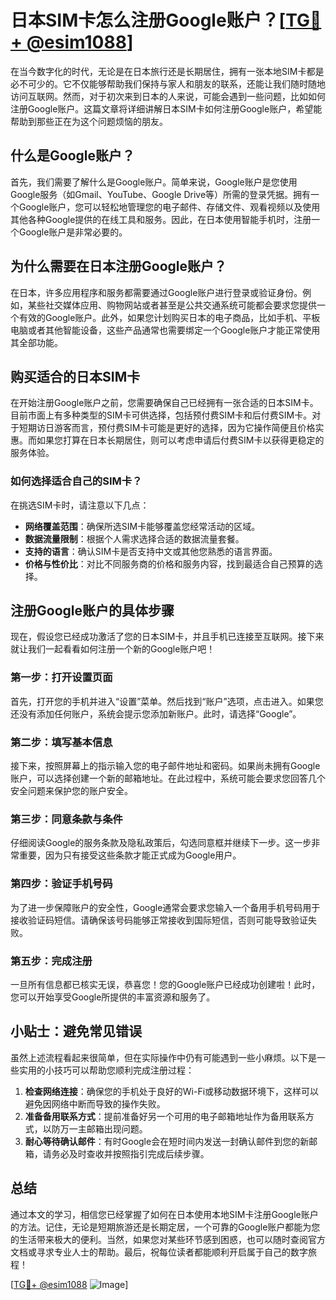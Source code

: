 # 日本SIM卡怎么注册Google账户？[[TG💪+ @esim1088](https://t.me/s/esim1088)]

在当今数字化的时代，无论是在日本旅行还是长期居住，拥有一张本地SIM卡都是必不可少的。它不仅能够帮助我们保持与家人和朋友的联系，还能让我们随时随地访问互联网。然而，对于初次来到日本的人来说，可能会遇到一些问题，比如如何注册Google账户。这篇文章将详细讲解日本SIM卡如何注册Google账户，希望能帮助到那些正在为这个问题烦恼的朋友。

## 什么是Google账户？

首先，我们需要了解什么是Google账户。简单来说，Google账户是您使用Google服务（如Gmail、YouTube、Google Drive等）所需的登录凭据。拥有一个Google账户，您可以轻松地管理您的电子邮件、存储文件、观看视频以及使用其他各种Google提供的在线工具和服务。因此，在日本使用智能手机时，注册一个Google账户是非常必要的。

## 为什么需要在日本注册Google账户？

在日本，许多应用程序和服务都需要通过Google账户进行登录或验证身份。例如，某些社交媒体应用、购物网站或者甚至是公共交通系统可能都会要求您提供一个有效的Google账户。此外，如果您计划购买日本的电子商品，比如手机、平板电脑或者其他智能设备，这些产品通常也需要绑定一个Google账户才能正常使用其全部功能。

## 购买适合的日本SIM卡

在开始注册Google账户之前，您需要确保自己已经拥有一张合适的日本SIM卡。目前市面上有多种类型的SIM卡可供选择，包括预付费SIM卡和后付费SIM卡。对于短期访日游客而言，预付费SIM卡可能是更好的选择，因为它操作简便且价格实惠。而如果您打算在日本长期居住，则可以考虑申请后付费SIM卡以获得更稳定的服务体验。

### 如何选择适合自己的SIM卡？

在挑选SIM卡时，请注意以下几点：
- **网络覆盖范围**：确保所选SIM卡能够覆盖您经常活动的区域。
- **数据流量限制**：根据个人需求选择合适的数据流量套餐。
- **支持的语言**：确认SIM卡是否支持中文或其他您熟悉的语言界面。
- **价格与性价比**：对比不同服务商的价格和服务内容，找到最适合自己预算的选择。

## 注册Google账户的具体步骤

现在，假设您已经成功激活了您的日本SIM卡，并且手机已连接至互联网。接下来就让我们一起看看如何注册一个新的Google账户吧！

### 第一步：打开设置页面

首先，打开您的手机并进入“设置”菜单。然后找到“账户”选项，点击进入。如果您还没有添加任何账户，系统会提示您添加新账户。此时，请选择“Google”。

### 第二步：填写基本信息

接下来，按照屏幕上的指示输入您的电子邮件地址和密码。如果尚未拥有Google账户，可以选择创建一个新的邮箱地址。在此过程中，系统可能会要求您回答几个安全问题来保护您的账户安全。

### 第三步：同意条款与条件

仔细阅读Google的服务条款及隐私政策后，勾选同意框并继续下一步。这一步非常重要，因为只有接受这些条款才能正式成为Google用户。

### 第四步：验证手机号码

为了进一步保障账户的安全性，Google通常会要求您输入一个备用手机号码用于接收验证码短信。请确保该号码能够正常接收到国际短信，否则可能导致验证失败。

### 第五步：完成注册

一旦所有信息都已核实无误，恭喜您！您的Google账户已经成功创建啦！此时，您可以开始享受Google所提供的丰富资源和服务了。

## 小贴士：避免常见错误

虽然上述流程看起来很简单，但在实际操作中仍有可能遇到一些小麻烦。以下是一些实用的小技巧可以帮助您顺利完成注册过程：

1. **检查网络连接**：确保您的手机处于良好的Wi-Fi或移动数据环境下，这样可以避免因网络中断而导致的操作失败。
2. **准备备用联系方式**：提前准备好另一个可用的电子邮箱地址作为备用联系方式，以防万一主邮箱出现问题。
3. **耐心等待确认邮件**：有时Google会在短时间内发送一封确认邮件到您的新邮箱，请务必及时查收并按照指引完成后续步骤。

## 总结

通过本文的学习，相信您已经掌握了如何在日本使用本地SIM卡注册Google账户的方法。记住，无论是短期旅游还是长期定居，一个可靠的Google账户都能为您的生活带来极大的便利。当然，如果您对某些环节感到困惑，也可以随时查阅官方文档或寻求专业人士的帮助。最后，祝每位读者都能顺利开启属于自己的数字旅程！

[[TG💪+ @esim1088](https://t.me/s/esim1088) ![Image](https://i.postimg.cc/4NQfJmqS/Snipaste-2025-05-13-00-14-12.png)]